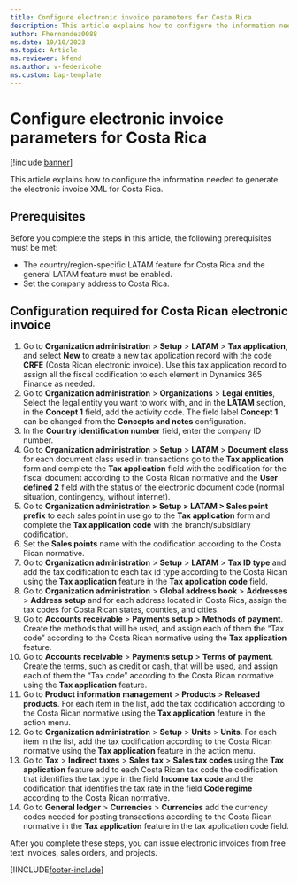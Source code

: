```yaml
---
title: Configure electronic invoice parameters for Costa Rica
description: This article explains how to configure the information needed to generate the electronic invoice XML for Costa Rica. 
author: Fhernandez0088
ms.date: 10/10/2023
ms.topic: Article
ms.reviewer: kfend
ms.author: v-federicohe
ms.custom: bap-template
---
```


# Configure electronic invoice parameters for Costa Rica

[!include [banner](../../includes/banner.md)]

This article explains how to configure the information needed to generate the electronic invoice XML for Costa Rica. 

## Prerequisites
Before you complete the steps in this article, the following prerequisites must be met:

- The country/region-specific LATAM feature for Costa Rica and the general LATAM feature must be enabled.
- Set the company address to Costa Rica.
  
## Configuration required for Costa Rican electronic invoice
1. Go to **Organization administration** > **Setup** > **LATAM** > **Tax application**, and select **New** to create a new tax application record with the code **CRFE** (Costa Rican electronic invoice).
Use this tax application record to assign all the fiscal codification to each element in Dynamics 365 Finance as needed.
2. Go to **Organization administration** > **Organizations** > **Legal entities**, Select the legal entity you want to work with, and in the **LATAM** section, in the **Concept 1** field, add the activity code. The field label **Concept 1** can be changed from the **Concepts and notes** configuration.
3. In the **Country identification number** field, enter the company ID number.
4. Go to **Organization administration** > **Setup** > **LATAM** > **Document class** for each document class used in transactions go to the **Tax application** form and complete the **Tax application** field with the codification for the fiscal document according to the Costa Rican normative and the **User defined 2** field with the status of the electronic document code (normal situation, contingency, without internet).
5. Go to **Organization administration > Setup > LATAM > Sales point prefix** to each sales point in use go to the **Tax application** form and complete the **Tax application code** with the branch/subsidiary codification.
6. Set the **Sales points** name with the codification according to the Costa Rican normative.
7. Go to **Organization administration** > **Setup** > **LATAM** > **Tax ID type** and add the tax codification to each tax id type according to the Costa Rican using the **Tax application** feature in the **Tax application code** field.
8. Go to **Organization administration** > **Global address book** > **Addresses** > **Address setup** and for each address located in Costa Rica, assign the tax codes for Costa Rican states, counties, and cities.
9. Go to **Accounts receivable** > **Payments setup** > **Methods of payment**. Create the methods that will be used, and assign each of them the “Tax code” according to the Costa Rican normative using the **Tax application** feature.
10. Go to **Accounts receivable** > **Payments setup** > **Terms of payment**. Create the terms, such as credit or cash, that will be used, and assign each of them the “Tax code” according to the Costa Rican normative using the **Tax application** feature.
11. Go to **Product information management** > **Products** > **Released products**. For each item in the list, add the tax codification according to the Costa Rican normative using the **Tax application** feature in the action menu.
12. Go to **Organization administration** > **Setup** > **Units** > **Units**. For each item in the list, add the tax codification according to the Costa Rican normative using the **Tax application** feature in the action menu.
13. Go to **Tax** > **Indirect taxes** > **Sales tax** > **Sales tax codes** using the **Tax application** feature add to each Costa Rican tax code the codification that identifies the tax type in the field **Income tax code** and the codification that identifies the tax rate in the field **Code regime** according to the Costa Rican normative.
14. Go to **General ledger** > **Currencies** > **Currencies** add the currency codes needed for posting transactions according to the Costa Rican normative in the **Tax application** feature in the tax application code field.

After you complete these steps, you can issue electronic invoices from free text invoices, sales orders, and projects.


[!INCLUDE[footer-include](../../../includes/footer-banner.md)]

